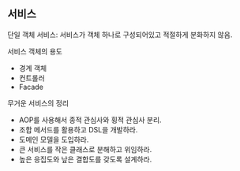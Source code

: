 ## 서비스

단일 객체 서비스: 서비스가 객체 하나로 구성되어있고 적절하게 분화하지 않음.

서비스 객체의 용도

- 경계 객체
- 컨트롤러
- Facade

무거운 서비스의 정리

- AOP를 사용해서 종적 관심사와 횡적 관심사 분리.
- 조합 메서드를 활용하고 DSL을 개발하라.
- 도메인 모델을 도입하라.
- 큰 서비스를 작은 클래스로 분해하고 위임하라.
- 높은 응집도와 낲은 결합도를 갖도록 설계하라.